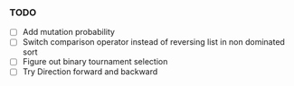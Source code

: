 ### TODO
- [ ] Add mutation probability
- [ ] Switch comparison operator instead of reversing list in non dominated sort
- [ ] Figure out binary tournament selection
- [ ] Try Direction forward and backward
